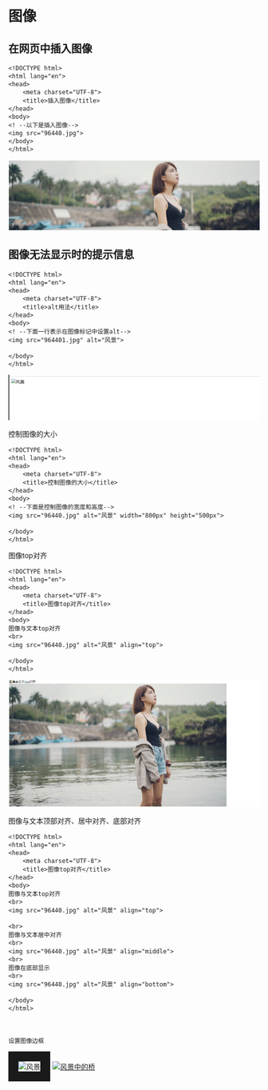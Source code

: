 # 图像

## 在网页中插入图像
``` 
<!DOCTYPE html>
<html lang="en">
<head>
    <meta charset="UTF-8">
    <title>插入图像</title>
</head>
<body>
<! --以下是插入图像-->
<img src="96440.jpg">
</body>
</html>
```
![](../../../_static/html+css-photo001.png)


## 图像无法显示时的提示信息
``` 
<!DOCTYPE html>
<html lang="en">
<head>
    <meta charset="UTF-8">
    <title>alt用法</title>
</head>
<body>
<! --下面一行表示在图像标记中设置alt-->
<img src="964401.jpg" alt="风景">

</body>
</html>
```
![](../../../_static/html+css-photo0002.png)

控制图像的大小
``` 
<!DOCTYPE html>
<html lang="en">
<head>
    <meta charset="UTF-8">
    <title>控制图像的大小</title>
</head>
<body>
<! --下面是控制图像的宽度和高度-->
<img src="96440.jpg" alt="风景" width="800px" height="500px">

</body>
</html>
```
图像top对齐
``` 
<!DOCTYPE html>
<html lang="en">
<head>
    <meta charset="UTF-8">
    <title>图像top对齐</title>
</head>
<body>
图像与文本top对齐
<br>
<img src="96440.jpg" alt="风景" align="top">

</body>
</html>

```
![](../../../_static/html+css-photo000003.png)

图像与文本顶部对齐、居中对齐、底部对齐
``` 
<!DOCTYPE html>
<html lang="en">
<head>
    <meta charset="UTF-8">
    <title>图像top对齐</title>
</head>
<body>
图像与文本top对齐
<br>
<img src="96440.jpg" alt="风景" align="top">

<br>
图像与文本居中对齐
<br>
<img src="96440.jpg" alt="风景" align="middle">
<br>
图像在底部显示
<br>
<img src="96440.jpg" alt="风景" align="bottom">

</body>
</html>



设置图像边框
```
<!DOCTYPE html>
<html lang="en">
<head>
    <meta charset="UTF-8">
    <title>设置图像边框</title>
</head>
<body>
<img src="96440.jpg" alt="风景" border="20px">
<!DOCTYPE html>
<html lang="en">
<head>
    <meta charset="UTF-8">
    <title>图片超链接</title>
</head>
<body>
<a href="http：//www.baidu.com"><img src="html.jpg"alt="风景中的桥"width="120px"height="90">
</body>
</html>



